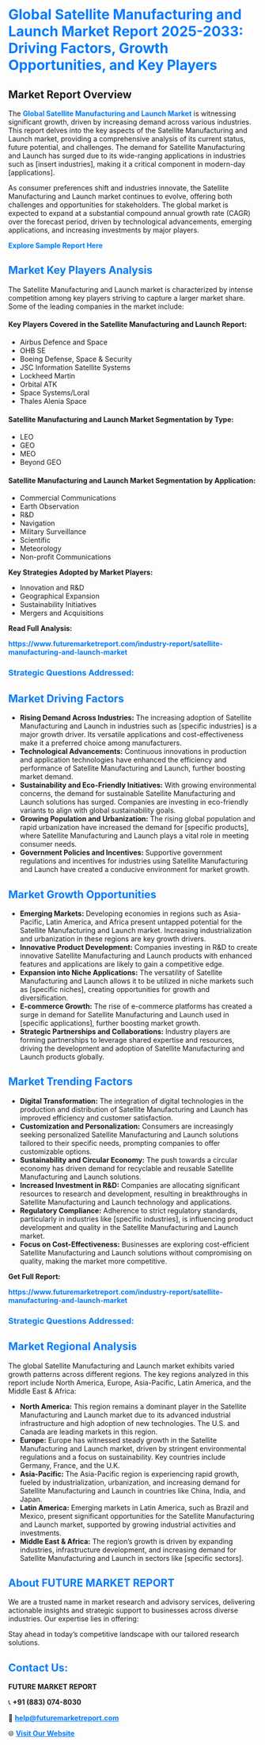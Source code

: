 <h1 style="color: #007BFF;">Global Satellite Manufacturing and Launch Market Report 2025-2033: Driving Factors, Growth Opportunities, and Key Players</h1>

<section id="overview">
<h2>Market Report Overview</h2>
<p>The <a href="https://www.futuremarketreport.com/industry-report/satellite-manufacturing-and-launch-market" style="color: #007BFF; text-decoration: none;"><strong>Global Satellite Manufacturing and Launch Market</strong></a> is witnessing significant growth, driven by increasing demand across various industries. This report delves into the key aspects of the Satellite Manufacturing and Launch market, providing a comprehensive analysis of its current status, future potential, and challenges. The demand for Satellite Manufacturing and Launch has surged due to its wide-ranging applications in industries such as [insert industries], making it a critical component in modern-day [applications].</p>
<p>As consumer preferences shift and industries innovate, the Satellite Manufacturing and Launch market continues to evolve, offering both challenges and opportunities for stakeholders. The global market is expected to expand at a substantial compound annual growth rate (CAGR) over the forecast period, driven by technological advancements, emerging applications, and increasing investments by major players.</p>
</section>

<section id="overview">
<p><a href="https://www.futuremarketreport.com/request-sample/reportId=104959" style="color: #007BFF; text-decoration: none;"><strong>Explore Sample Report Here</strong></a></p>
</section>

<section id="key-players">
<h2 style="color: #007BFF;">Market Key Players Analysis</h2>
<p>The Satellite Manufacturing and Launch market is characterized by intense competition among key players striving to capture a larger market share. Some of the leading companies in the market include:</p>
<h4>Key Players Covered in the Satellite Manufacturing and Launch Report:</h4>
<ul><li>Airbus Defence and Space</li><li>OHB SE</li><li>Boeing Defense, Space &amp; Security</li><li>JSC Information Satellite Systems</li><li>Lockheed Martin</li><li>Orbital ATK</li><li>Space Systems/Loral</li><li>Thales Alenia Space</li></ul>
<h4>Satellite Manufacturing and Launch Market Segmentation by Type:</h4>
<ul><li>LEO</li><li>GEO</li><li>MEO</li><li>Beyond GEO</li></ul>

<h4>Satellite Manufacturing and Launch Market Segmentation by Application:</h4>
<ul><li>Commercial Communications</li><li>Earth Observation</li><li>R&amp;D</li><li>Navigation</li><li>Military Surveillance</li><li>Scientific</li><li>Meteorology</li><li>Non-profit Communications</li></ul>
<p><strong>Key Strategies Adopted by Market Players:</strong></p>
<ul>
<li>Innovation and R&D</li>
<li>Geographical Expansion</li>
<li>Sustainability Initiatives</li>
<li>Mergers and Acquisitions</li>
</ul>
</section>

<section>
<p><strong>Read Full Analysis: </strong></p><a href="https://www.futuremarketreport.com/industry-report/satellite-manufacturing-and-launch-market" style="color: #007BFF; text-decoration: none;"><strong>https://www.futuremarketreport.com/industry-report/satellite-manufacturing-and-launch-market</strong></a>
<h3 style="color: #007BFF;">Strategic Questions Addressed:</h3>
</section>

<section id="driving-factors">
<h2 style="color: #007BFF;">Market Driving Factors</h2>
<ul>
<li><strong>Rising Demand Across Industries:</strong> The increasing adoption of Satellite Manufacturing and Launch in industries such as [specific industries] is a major growth driver. Its versatile applications and cost-effectiveness make it a preferred choice among manufacturers.</li>
<li><strong>Technological Advancements:</strong> Continuous innovations in production and application technologies have enhanced the efficiency and performance of Satellite Manufacturing and Launch, further boosting market demand.</li>
<li><strong>Sustainability and Eco-Friendly Initiatives:</strong> With growing environmental concerns, the demand for sustainable Satellite Manufacturing and Launch solutions has surged. Companies are investing in eco-friendly variants to align with global sustainability goals.</li>
<li><strong>Growing Population and Urbanization:</strong> The rising global population and rapid urbanization have increased the demand for [specific products], where Satellite Manufacturing and Launch plays a vital role in meeting consumer needs.</li>
<li><strong>Government Policies and Incentives:</strong> Supportive government regulations and incentives for industries using Satellite Manufacturing and Launch have created a conducive environment for market growth.</li>
</ul>
</section>

<section id="growth-opportunities">
<h2 style="color: #007BFF;">Market Growth Opportunities</h2>
<ul>
<li><strong>Emerging Markets:</strong> Developing economies in regions such as Asia-Pacific, Latin America, and Africa present untapped potential for the Satellite Manufacturing and Launch market. Increasing industrialization and urbanization in these regions are key growth drivers.</li>
<li><strong>Innovative Product Development:</strong> Companies investing in R&D to create innovative Satellite Manufacturing and Launch products with enhanced features and applications are likely to gain a competitive edge.</li>
<li><strong>Expansion into Niche Applications:</strong> The versatility of Satellite Manufacturing and Launch allows it to be utilized in niche markets such as [specific niches], creating opportunities for growth and diversification.</li>
<li><strong>E-commerce Growth:</strong> The rise of e-commerce platforms has created a surge in demand for Satellite Manufacturing and Launch used in [specific applications], further boosting market growth.</li>
<li><strong>Strategic Partnerships and Collaborations:</strong> Industry players are forming partnerships to leverage shared expertise and resources, driving the development and adoption of Satellite Manufacturing and Launch products globally.</li>
</ul>
</section>

<section id="trending-factors">
<h2 style="color: #007BFF;">Market Trending Factors</h2>
<ul>
<li><strong>Digital Transformation:</strong> The integration of digital technologies in the production and distribution of Satellite Manufacturing and Launch has improved efficiency and customer satisfaction.</li>
<li><strong>Customization and Personalization:</strong> Consumers are increasingly seeking personalized Satellite Manufacturing and Launch solutions tailored to their specific needs, prompting companies to offer customizable options.</li>
<li><strong>Sustainability and Circular Economy:</strong> The push towards a circular economy has driven demand for recyclable and reusable Satellite Manufacturing and Launch solutions.</li>
<li><strong>Increased Investment in R&D:</strong> Companies are allocating significant resources to research and development, resulting in breakthroughs in Satellite Manufacturing and Launch technology and applications.</li>
<li><strong>Regulatory Compliance:</strong> Adherence to strict regulatory standards, particularly in industries like [specific industries], is influencing product development and quality in the Satellite Manufacturing and Launch market.</li>
<li><strong>Focus on Cost-Effectiveness:</strong> Businesses are exploring cost-efficient Satellite Manufacturing and Launch solutions without compromising on quality, making the market more competitive.</li>
</ul>
</section>

<section>
<p><strong>Get Full Report: </strong></p><a href="https://www.futuremarketreport.com/industry-report/satellite-manufacturing-and-launch-market" style="color: #007BFF; text-decoration: none;"><strong>https://www.futuremarketreport.com/industry-report/satellite-manufacturing-and-launch-market</strong></a>
<h3 style="color: #007BFF;">Strategic Questions Addressed:</h3>
</section>


<section id="regional-analysis">
<h2 style="color: #007BFF;">Market Regional Analysis</h2>
<p>The global Satellite Manufacturing and Launch market exhibits varied growth patterns across different regions. The key regions analyzed in this report include North America, Europe, Asia-Pacific, Latin America, and the Middle East & Africa:</p>
<ul>
<li><strong>North America:</strong> This region remains a dominant player in the Satellite Manufacturing and Launch market due to its advanced industrial infrastructure and high adoption of new technologies. The U.S. and Canada are leading markets in this region.</li>
<li><strong>Europe:</strong> Europe has witnessed steady growth in the Satellite Manufacturing and Launch market, driven by stringent environmental regulations and a focus on sustainability. Key countries include Germany, France, and the U.K.</li>
<li><strong>Asia-Pacific:</strong> The Asia-Pacific region is experiencing rapid growth, fueled by industrialization, urbanization, and increasing demand for Satellite Manufacturing and Launch in countries like China, India, and Japan.</li>
<li><strong>Latin America:</strong> Emerging markets in Latin America, such as Brazil and Mexico, present significant opportunities for the Satellite Manufacturing and Launch market, supported by growing industrial activities and investments.</li>
<li><strong>Middle East & Africa:</strong> The region’s growth is driven by expanding industries, infrastructure development, and increasing demand for Satellite Manufacturing and Launch in sectors like [specific sectors].</li>
</ul>
</section>

<footer>
<h2 style="color: #007BFF;">About FUTURE MARKET REPORT</h2>
<p>We are a trusted name in market research and advisory services, delivering actionable insights and strategic support to businesses across diverse industries. Our expertise lies in offering:</p>

<p>Stay ahead in today’s competitive landscape with our tailored research solutions.</p>

<h2 style="color: #007BFF;">Contact Us:</h2>
<p><strong>FUTURE MARKET REPORT</strong></p>
<p>📞 <strong>+91 (883) 074-8030</strong></p>
<p>📧 <strong><a href="mailto:help@futuremarketreport.com" style="color: #007BFF;">help@futuremarketreport.com</a></strong></p>
<p>🌐 <strong><a href="https://www.futuremarketreport.com/" style="color: #007BFF;">Visit Our Website</a></strong></p>
</footer>